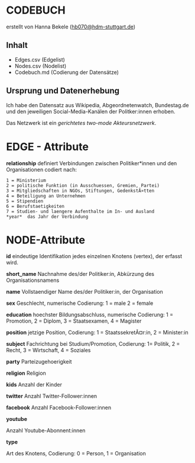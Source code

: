 # CODEBUCH #
erstellt von Hanna Bekele (hb070@hdm-stuttgart.de)

## Inhalt
- Edges.csv (Edgelist)
- Nodes.csv (Nodelist)
- Codebuch.md (Codierung der Datensätze)

## Ursprung und Datenerhebung
Ich habe den Datensatz aus Wikipedia, Abgeordnetenwatch, Bundestag.de und den jeweiligen Social-Media-Kanälen der Politker:innen erhoben.

Das Netzwerk ist ein *gerichtetes two-mode Akteursnetzwerk*.



# EDGE - Attribute

**relationship**
definiert Verbindungen zwischen Politiker*innen und den Organisationen
codiert nach:

	1 = Ministerium
	2 = politische Funktion (in Ausschuessen, Gremien, Partei)
	3 = Mitgliedschaften in NGOs, Stiftungen, GedenkstÃ¤tten
	4 = Beteiligung an Unternehmen
	5 = Stipendien
	6 = Berufstaetigkeiten
	7 = Studien- und laengere Aufenthalte im In- und Ausland
	*year*	das Jahr der Verbindung


	
# NODE-Attribute

**id**
	eindeutige Identifikation jedes einzelnen Knotens (vertex), der erfasst wird.  

**short_name**
	Nachnahme des/der Politiker:in, Abkürzung des Organisationsnamens

**name**
	Vollstaendiger Name des/der Politiker:in, der Organisation

**sex**
Geschlecht, numerische Codierung:
1 = male
2 = female

**education**
hoechster Bildungsabschluss, numerische Codierung: 1 = Promotion, 2 = Diplom,  3 = Staatsexamen, 4 = Magister

**position**
jetzige Position, Codierung: 1 = StaatssekretÃ¤r:in, 2 = Minister:in

**subject**
Fachrichtung bei Studium/Promotion, Codierung: 1= Politik, 2 = Recht, 3 = Wirtschaft, 4 = Soziales

**party**
Parteizugehoerigkeit

**religion**
Religion

**kids**
Anzahl der Kinder

**twitter**
Anzahl Twitter-Follower:innen

**facebook**
Anzahl Facebook-Follower:innen

**youtube**

Anzahl Youtube-Abonnent:innen

**type**

Art des Knotens, Codierung: 0 = Person, 1 = Organisation
	
##
